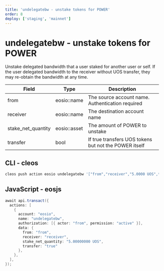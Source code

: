 ```yaml
---
title: 'undelegatebw - unstake tokens for POWER'
order: 8
deploy: ['staging', 'mainnet']
---
```


# undelegatebw - unstake tokens for POWER

Unstake delegated bandwidth that a user staked for another user or self. If the user delegated bandwidth to the receiver without UOS transfer, they may re-obtain the bandwidth at any time.

| Field              | Type         | Description                                           |
| ------------------ | ------------ | ----------------------------------------------------- |
| from               | eosio::name  | The source account name. Authentication required      |
| receiver           | eosio::name  | The destination account name                          |
| stake_net_quantity | eosio::asset | The amount of POWER to unstake                        |
| transfer           | bool         | If true transfers UOS tokens but not the POWER itself |

## CLI - cleos

```sh
cleos push action eosio undelegatebw '["from","receiver","5.0000 UOS",true]' -p from
```

## JavaScript - eosjs

```java
await api.transact({
  actions: [
    {
      account: "eosio",
      name: "undelegatebw",
      authorization: [{ actor: "from", permission: "active" }],
      data: {
        from: "from",
        receiver: "receiver",
        stake_net_quantity: "5.00000000 UOS",
        transfer: "true"
      },
    },
  ],
});
```

